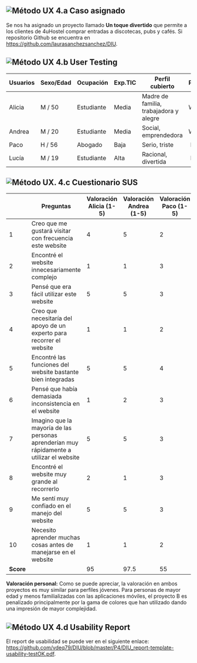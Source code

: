 ![Método UX](../img/ABtesting.png) 4.a Caso asignado
----

Se nos ha asignado un proyecto llamado **Un toque divertido** que permite a los clientes de 4uHostel comprar entradas a discotecas, pubs y cafés. Si repositorio Github se encuentra en https://github.com/laurasanchezsanchez/DIU.


![Método UX](../img/usability-testing.png) 4.b User Testing
----


| Usuarios | Sexo/Edad     | Ocupación   |  Exp.TIC    | Perfil cubierto | Plataforma | TestA/B
| ------------- | -------- | ----------- | ----------- | -----------  | ---------- | ----
| Alicia | M / 50   | Estudiante  | Media       | Madre de familia, trabajadora y alegre | Web       | A 
| Andrea  | M / 20   | Estudiante  | Media       | Social, emprendedora       | Web        | A 
| Paco  | H / 56   | Abogado     | Baja        | Serio, triste    | Móvil      | B 
| Lucía  | M / 19   | Estudiante  | Alta       | Racional, divertida     | Móvil        | B 


![Método UX](../img/Survey.png). 4.c Cuestionario SUS
----


|| Preguntas | Valoración Alicia (1-5)  | Valoración Andrea (1-5) | Valoración Paco (1-5) | Valoración Lucía (1-5)
|-|-|-|-|-|-
1| Creo que me gustará visitar con frecuencia este website |4|5|2|5|
2| Encontré el website innecesariamente complejo |1|1|3|1|
3| Pensé que era fácil utilizar este website |5|5|3|4|
4| Creo que necesitaría del apoyo de un experto para recorrer el website |1|1|2|1|
5| Encontré las funciones del website bastante bien integradas |5|5|4|4|
6| Pensé que había demasiada inconsistencia en el website |1|2|3|1|
7| Imagino que la mayoría de las personas aprenderían muy rápidamente a utilizar el website |5|5|3|4|
8| Encontré el website muy grande al recorrerlo |2|1|3|1|
9| Me sentí muy confiado en el manejo del website |5|5|3|4|
10| Necesito aprender muchas cosas antes de manejarse en el website |1|1|2|1|
**Score** | | 95| 97.5 | 55 | 90 |


**Valoración personal:** Como se puede apreciar, la valoración en ambos proyectos es muy similar para perfiles jóvenes. Para personas de mayor edad y menos familializadas con las aplicaciones móviles, el proyecto B es penalizado principalmente por la gama de colores que han utilizado dando una impresión de mayor complejidad.


![Método UX](../img/usability-report.png) 4.d Usability Report
----

El report de usabilidad se puede ver en el siguiente enlace: https://github.com/vdeq79/DIU/blob/master/P4/DIU_report-template-usability-testOK.pdf.

